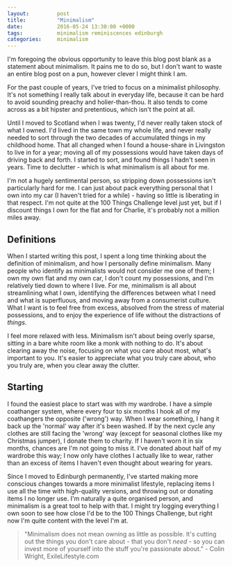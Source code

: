 ```yaml
---
layout:         post
title:          "Minimalism"
date:           2016-05-24 13:30:00 +0000
tags:           minimalism reminiscences edinburgh
categories:     minimalism
---
```


I'm foregoing the obvious opportunity to leave this blog post blank as a statement about minimalism. It pains me to do so, but I don't want to waste an entire blog post on a pun, however clever I might think I am.

<!-- Read More -->

For the past couple of years, I've tried to focus on a minimalist philosophy. It's not something I really talk about in everyday life, because it can be hard to avoid sounding preachy and holier-than-thou. It also tends to come across as a bit hipster and pretentious, which isn't the point at all.

Until I moved to Scotland when I was twenty, I'd never really taken stock of what I owned. I'd lived in the same town my whole life, and never really needed to sort through the two decades of accumulated things in my childhood home. That all changed when I found a house-share in Livingston to live in for a year; moving all of my possessions would have taken days of driving back and forth. I started to sort, and found things I hadn't seen in years. Time to declutter - which is what minimalism is all about for me.

I'm not a hugely sentimental person, so stripping down possessions isn't particularly hard for me. I can just about pack everything personal that I own into my car (I haven't tried for a while) - having so little is liberating in that respect. I'm not quite at the 100 Things Challenge level just yet, but if I discount things I own for the flat and for Charlie, it's probably not a million miles away.

## Definitions

When I started writing this post, I spent a long time thinking about the definition of minimalism, and how I personally define minimalism. Many people who identify as minimalists would not consider me one of them; I own my own flat and my own car, I don't count my possessions, and I'm relatively tied down to where I live. For me, minimalism is all about streamlining what I own, identifying the differences between what I need and what is superfluous, and moving away from a consumerist culture. What I want is to feel free from excess, absolved from the stress of material possessions, and to enjoy the experience of life without the distractions of *things*. 

I feel more relaxed with less. Minimalism isn't about being overly sparse, sitting in a bare white room like a monk with nothing to do. It's about clearing away the noise, focusing on what you care about most, what's important to you. It's easier to appreciate what you truly care about, who you truly are, when you clear away the clutter. 

## Starting

I found the easiest place to start was with my wardrobe. I have a simple coathanger system, where every four to six months I hook all of my coathangers the opposite ('wrong') way. When I wear something, I hang it back up the 'normal' way after it's been washed. If by the next cycle any clothes are still facing the 'wrong' way (except for seasonal clothes like my Christmas jumper), I donate them to charity. If I haven't worn it in six months, chances are I'm not going to miss it. I've donated about half of my wardrobe this way; I now only have clothes I actually like to wear, rather than an excess of items I haven't even thought about wearing for years.

Since I moved to Edinburgh permanently, I've started making more conscious changes towards a more minimalist lifestyle, replacing items I use all the time with high-quality versions, and throwing out or donating items I no longer use. I'm naturally a quite organised person, and minimalism is a great tool to help with that. I might try logging everything I own soon to see how close I'd be to the 100 Things Challenge, but right now I'm quite content with the level I'm at.

> "Minimalism does not mean owning as little as possible. It's cutting out the things you don't care about - that you don't *need* - so you can invest more of yourself into the stuff you're passionate about." - Colin Wright, ExileLifestyle.com